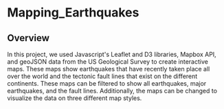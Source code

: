 # Mapping_Earthquakes
## Overview

In this project, we used Javascript's Leaflet and D3 libraries, Mapbox API, and geoJSON data from the US Geological Survey to create interactive maps. These maps show earthquakes that have recently taken place all over the world and the tectonic fault lines that exist on the different continents. These maps can be filtered to show all earthquakes, major earthquakes, and the fault lines. Additionally, the maps can be changed to visualize the data on three different map styles.